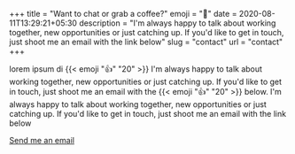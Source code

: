 +++
title = "Want to chat or grab a coffee?"
emoji = "🤙"
date = 2020-08-11T13:29:21+05:30
description = "I'm always happy to talk about working together, new opportunities or just catching up. If you'd like to get in touch, just shoot me an email with the link below"
slug = "contact"
url = "contact"
+++

lorem ipsum di {{< emoji ":thumbsup:" "20" >}} I'm always happy to talk about working together, new opportunities or just catching up. If you'd like to get in touch, just shoot me an email with the {{< emoji ":thumbsup:" "20" >}} below. I'm always happy to talk about working together, new opportunities or just catching up. If you'd like to get in touch, just shoot me an email with the link below

<div class="link-arrow align-center j-center">
  <a href="mailto:hello@murshidazher.com" class="learn-more-button w-inline-block" style="background-image: url(/img/icons/arrow-right.svg);" alt="Email Murshid Azher (hello@murshidazher.com)">Send me an email</a>
</div>
